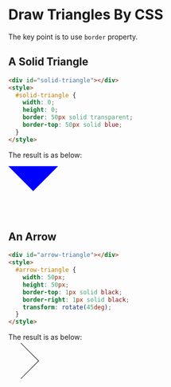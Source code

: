 # Draw Triangles By CSS

The key point is to use `border` property.

## A Solid Triangle

```html
<div id="solid-triangle"></div>
<style>
  #solid-triangle {
    width: 0;
    height: 0;
    border: 50px solid transparent;
    border-top: 50px solid blue;
  }
</style>
```

The result is as below:

<div id='solid-triangle'></div>
<style>
#solid-triangle {
    width: 0;
    height: 0;
    border: 50px solid transparent;
    border-top: 50px solid blue;
}
</style>

## An Arrow

```html
<div id="arrow-triangle"></div>
<style>
  #arrow-triangle {
    width: 50px;
    height: 50px;
    border-top: 1px solid black;
    border-right: 1px solid black;
    transform: rotate(45deg);
  }
</style>
```

The result is as below:

<div id='arrow-triangle'></div>
<style>
#arrow-triangle {
    width: 50px;
    height: 50px;
    border-top: 1px solid black;
    border-right: 1px solid black;
    transform: rotate(45deg);
}
</style>
